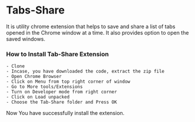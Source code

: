 # Tabs-Share

It is utility chrome extension that helps to save and share a list of tabs opened in the Chrome window at a time. It also provides option to open the saved windows.

### How to Install Tab-Share Extension

	- Clone
	- Incase, you have downloaded the code, extract the zip file
	- Open Chrome Browser
	- Click on Menu from top right corner of window
	- Go to More tools/Extensions
	- Turn on Developer mode from right corner
	- Click on Load unpacked
	- Choose the Tab-Share folder and Press OK

Now You have successfully install the extension.